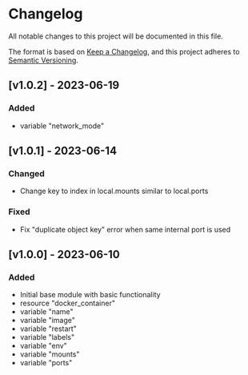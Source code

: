 # Changelog

All notable changes to this project will be documented in this file.

The format is based on [Keep a Changelog](https://keepachangelog.com/en/1.0.0/),
and this project adheres to [Semantic Versioning](https://semver.org/spec/v2.0.0.html).

## [v1.0.2] - 2023-06-19

### Added

- variable "network_mode"

## [v1.0.1] - 2023-06-14

### Changed

- Change key to index in local.mounts similar to local.ports

### Fixed

- Fix "duplicate object key" error when same internal port is used

## [v1.0.0] - 2023-06-10

### Added

- Initial base module with basic functionality
- resource "docker_container"
- variable "name"
- variable "image"
- variable "restart"
- variable "labels"
- variable "env"
- variable "mounts"
- variable "ports"